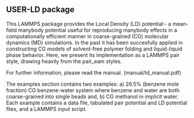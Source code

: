 ## USER-LD package

This LAMMPS package provides the Local Density (LD) potential:- a mean-field manybody potential useful for reproducing manybody effects in a computationally efficient manner in coarse-grained (CG) molecular dynamics (MD) simulations. In the past it has been succesfully applied in constructing CG models of solvent-free polymer folding and liquid-liquid phase behavior. Here, we present its implementation as a LAMMPS pair style, drawing heavily from the pair_eam styles.

For further information, please read the manual. (manual/ld_manual.pdf)

The examples section contains two examples: a) 26.5% (benzene mole fraction) CG benzene-water system where benzene and water are both coarse-grained into single beads and, b) CG methanol in implicit water. Each example contains a data file, tabulated pair potential and LD potential files, and a LAMMPS input script.